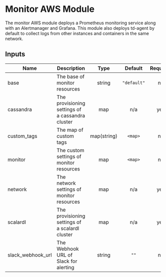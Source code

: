 # Monitor AWS Module
The monitor AWS module deploys a Prometheus monitoring service along with an Alertmanager and Grafana. This module also deploys td-agent by default to collect logs from other instances and containers in the same network.

## Inputs

| Name | Description | Type | Default | Required |
|------|-------------|:----:|:-----:|:-----:|
| base | The base of monitor resources | string | `"default"` | no |
| cassandra | The provisioning settings of a cassandra cluster | map | n/a | yes |
| custom_tags | The map of custom tags | map(string) | `<map>` | no |
| monitor | The custom settings of monitor resources | map | `<map>` | no |
| network | The network settings of monitor resources | map | n/a | yes |
| scalardl | The provisioning settings of a scalardl cluster | map | n/a | yes |
| slack_webhook_url | The Webhook URL of Slack for alerting | string | `""` | no |

